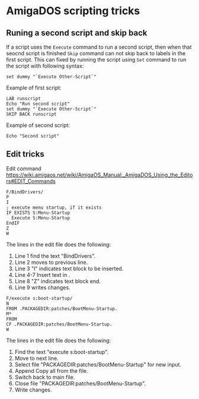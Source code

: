 # AmigaDOS scripting tricks

## Runing a second script and skip back

If a script uses the ```Execute``` command to run a second script, then when that seocnd script is finished ```Skip``` command can not skip back to labels in the first script. This can fixed by running the script using ```Set``` command to run the script with following syntax:
```
set dummy "`Execute Other-Script`"
```

Example of first script:
```
LAB runscript
Echo "Run second script"
set dummy "`Execute Other-Script`"
SKIP BACK runscript
```

Example of second script:
```
Echo "Second script"
```

## Edit tricks

Edit command
https://wiki.amigaos.net/wiki/AmigaOS_Manual:_AmigaDOS_Using_the_Editors#EDIT_Commands

```
F/BindDrivers/
P
I
; execute menu startup, if it exists
IF EXISTS S:Menu-Startup
  Execute S:Menu-Startup
EndIF
Z
W
```

The lines in the edit file does the following:
1. Line 1 find the text "BindDrivers".
2. Line 2 moves to previous line.
3. Line 3 "I" indicates text block to be inserted.
4. Line 4-7 Insert text in .
5. Line 8 "Z" indicates text block end.
6. Line 9 writes changes.

```
F/execute s:boot-startup/
N
FROM .PACKAGEDIR:patches/BootMenu-Startup.
M*
FROM
CF .PACKAGEDIR:patches/BootMenu-Startup.
W
```

The lines in the edit file does the following:
1. Find the text "execute s:boot-startup".
2. Move to next line.
3. Select file "PACKAGEDIR:patches/BootMenu-Startup" for new input.
4. Append Copy all from the file.
5. Switch back to main file.
6. Close file "PACKAGEDIR:patches/BootMenu-Startup".
7. Write changes.
